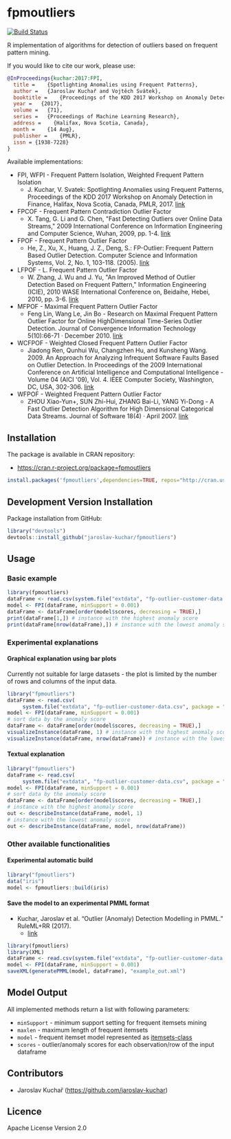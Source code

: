 # fpmoutliers

[![Build Status](https://travis-ci.org/jaroslav-kuchar/fpmoutliers.svg?branch=master)](https://travis-ci.org/jaroslav-kuchar/fpmoutliers)

R implementation of algorithms for detection of outliers based on frequent pattern mining.

If you would like to cite our work, please use:

```bib
@InProceedings{kuchar:2017:FPI,
  title =    {Spotlighting Anomalies using Frequent Patterns},
  author =   {Jaroslav Kuchař and Vojtěch Svátek},
  booktitle =    {Proceedings of the KDD 2017 Workshop on Anomaly Detection in Finance},
  year =   {2017},
  volume =   {71},
  series =   {Proceedings of Machine Learning Research},
  address =    {Halifax, Nova Scotia, Canada},
  month =    {14 Aug},
  publisher =    {PMLR},
  issn = {1938-7228}
}
```

Available implementations:

- FPI, WFPI - Frequent Pattern Isolation, Weighted Frequent Pattern Isolation
  * J. Kuchar, V. Svatek: Spotlighting Anomalies using Frequent Patterns, Proceedings of the KDD 2017 Workshop on Anomaly
Detection in Finance, Halifax, Nova Scotia, Canada, PMLR, 2017.  [link](https://sites.google.com/view/kdd-adf-2017/accepted-papers)
- FPCOF - Frequent Pattern Contradiction Outlier Factor
  * X. Tang, G. Li and G. Chen, "Fast Detecting Outliers over Online Data Streams," 2009 International Conference on Information Engineering and Computer Science, Wuhan, 2009, pp. 1-4. [link](http://ieeexplore.ieee.org/abstract/document/5363123/)
- FPOF - Frequent Pattern Outlier Factor
  * He, Z., Xu, X., Huang, J. Z., Deng, S.: FP-Outlier: Frequent Pattern Based Outlier Detection. Computer Science and Information Systems, Vol. 2, No. 1, 103-118. (2005). [link](http://www.comsis.org/archive.php?show=pprnnn-2106)
- LFPOF - L. Frequent Pattern Outlier Factor
  * W. Zhang, J. Wu and J. Yu, "An Improved Method of Outlier Detection Based on Frequent Pattern," Information Engineering (ICIE), 2010 WASE International Conference on, Beidaihe, Hebei, 2010, pp. 3-6. [link](http://ieeexplore.ieee.org/document/5571194/)
- MFPOF - Maximal Frequent Pattern Outlier Factor
  * Feng Lin, Wang Le, Jin Bo - Research on Maximal Frequent Pattern Outlier Factor for Online HighDimensional Time-Series Outlier Detection. Journal of Convergence Information Technology 5(10):66-71 · December 2010. [link](http://citeseerx.ist.psu.edu/viewdoc/summary?doi=10.1.1.592.2752)
- WCFPOF - Weighted Closed Frequent Pattern Outlier Factor
  * Jiadong Ren, Qunhui Wu, Changzhen Hu, and Kunsheng Wang. 2009. An Approach for Analyzing Infrequent Software Faults Based on Outlier Detection. In Proceedings of the 2009 International Conference on Artificial Intelligence and Computational Intelligence - Volume 04 (AICI '09), Vol. 4. IEEE Computer Society, Washington, DC, USA, 302-306. [link](http://dl.acm.org/citation.cfm?id=1723929)
- WFPOF - Weighted Frequent Pattern Outlier Factor
  * ZHOU Xiao-Yun+, SUN Zhi-Hui, ZHANG Bai-Li, YANG Yi-Dong - A Fast Outlier Detection Algorithm for High Dimensional Categorical Data Streams. Journal of Software 18(4) · April 2007. [link](http://en.cnki.com.cn/Article_en/CJFDTOTAL-RJXB200704015.htm)

## Installation

The package is available in CRAN repository:

- https://cran.r-project.org/package=fpmoutliers

```R
install.packages('fpmoutliers',dependencies=TRUE, repos="http://cran.us.r-project.org")
```


## Development Version Installation

Package installation from GitHub:
```R
library("devtools")
devtools::install_github("jaroslav-kuchar/fpmoutliers")
```

## Usage

### Basic example

```R
library(fpmoutliers)
dataFrame <- read.csv(system.file("extdata", "fp-outlier-customer-data.csv", package = "fpmoutliers"))
model <- FPI(dataFrame, minSupport = 0.001)
dataFrame <- dataFrame[order(model$scores, decreasing = TRUE),]
print(dataFrame[1,]) # instance with the highest anomaly score
print(dataFrame[nrow(dataFrame),]) # instance with the lowest anomaly score
```

### Experimental explanations

#### Graphical explanation using bar plots 

Currently not suitable for large datasets - the plot is limited by the number of rows and columns of the input data.

```R
library("fpmoutliers")
dataFrame <- read.csv(
     system.file("extdata", "fp-outlier-customer-data.csv", package = "fpmoutliers"))
model <- FPI(dataFrame, minSupport = 0.001)
# sort data by the anomaly score
dataFrame <- dataFrame[order(model$scores, decreasing = TRUE),]
visualizeInstance(dataFrame, 1) # instance with the highest anomaly score
visualizeInstance(dataFrame, nrow(dataFrame)) # instance with the lowest anomaly score
```

#### Textual explanation

```R
library("fpmoutliers")
dataFrame <- read.csv(
     system.file("extdata", "fp-outlier-customer-data.csv", package = "fpmoutliers"))
model <- FPI(dataFrame, minSupport = 0.001)
# sort data by the anomaly score
dataFrame <- dataFrame[order(model$scores, decreasing = TRUE),]
# instance with the highest anomaly score
out <- describeInstance(dataFrame, model, 1)
# instance with the lowest anomaly score
out <- describeInstance(dataFrame, model, nrow(dataFrame))
```

### Other available functionalities
#### Experimental automatic build
```R
library("fpmoutliers")
data("iris")
model <- fpmoutliers::build(iris)
```

#### Save the model to an experimental PMML format

- Kuchar, Jaroslav et al. “Outlier (Anomaly) Detection Modelling in PMML.” RuleML+RR (2017).
  * [link](http://ceur-ws.org/Vol-1875/paper9.pdf)

```R
library(fpmoutliers)
library(XML)
dataFrame <- read.csv(system.file("extdata", "fp-outlier-customer-data.csv", package = "fpmoutliers"))
model <- FPI(dataFrame, minSupport = 0.001)
saveXML(generatePMML(model, dataFrame), "example_out.xml")
```

## Model Output

All implemented methods return a list with following parameters:
- `minSupport` - minimum support setting for frequent itemsets mining
- `maxlen` - maximum length of frequent itemsets
- `model` - frequent itemset model represented as [itemsets-class](https://cran.r-project.org/package=arules)
- `scores` - outlier/anomaly scores for each observation/row of the input dataframe

## Contributors

- Jaroslav Kuchař (https://github.com/jaroslav-kuchar)

## Licence

Apache License Version 2.0
